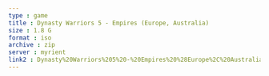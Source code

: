 ```yaml
---
type : game
title : Dynasty Warriors 5 - Empires (Europe, Australia)
size : 1.8 G
format : iso
archive : zip
server : myrient
link2 : Dynasty%20Warriors%205%20-%20Empires%20%28Europe%2C%20Australia%29
---
```

